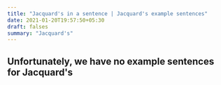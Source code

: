 ```yaml
---
title: "Jacquard's in a sentence | Jacquard's example sentences"
date: 2021-01-20T19:57:50+05:30
draft: falses
summary: "Jacquard's"
---
```

## Unfortunately, we have no example sentences for Jacquard's                 
